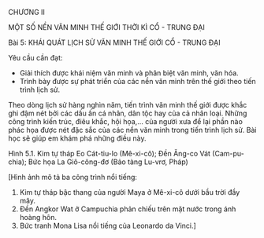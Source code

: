 CHƯƠNG II

MỘT SỐ NỀN VĂN MINH THẾ GIỚI THỜI KÌ CỔ - TRUNG ĐẠI

Bài 5: KHÁI QUÁT LỊCH SỬ VĂN MINH THẾ GIỚI CỔ - TRUNG ĐẠI

Yêu cầu cần đạt:
- Giải thích được khái niệm văn minh và phân biệt văn minh, văn hóa.
- Trình bày được sự phát triển của các nền văn minh trên thế giới theo tiến trình lịch sử.

Theo dòng lịch sử hàng nghìn năm, tiến trình văn minh thế giới được khắc ghi đậm nét bởi các dấu ấn cá nhân, dân tộc hay của cả nhân loại. Những công trình kiến trúc, điêu khắc, hội họa,... của người xưa để lại phần nào phác họa được nét đặc sắc của các nền văn minh trong tiến trình lịch sử. Bài học sẽ giúp em khám phá những điều này.

Hình 5.1. Kim tự tháp Eo Cát-tiu-lo (Mê-xi-cô); Đền Ăng-co Vát (Cam-pu-chia); Bức họa La Giô-công-đơ (Bảo tàng Lu-vrơ, Pháp)

[Hình ảnh mô tả ba công trình nổi tiếng:
1. Kim tự tháp bậc thang của người Maya ở Mê-xi-cô dưới bầu trời đầy mây.
2. Đền Angkor Wat ở Campuchia phản chiếu trên mặt nước trong ánh hoàng hôn.
3. Bức tranh Mona Lisa nổi tiếng của Leonardo da Vinci.]